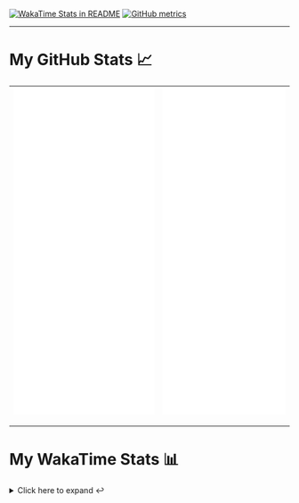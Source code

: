 [![WakaTime Stats in README](https://github.com/LOsioChico/LOsioChico/actions/workflows/waka.yml/badge.svg)](https://github.com/LOsioChico/LOsioChico/actions/workflows/waka.yml) [![GitHub metrics](https://github.com/LOsioChico/LOsioChico/actions/workflows/metrics.yml/badge.svg)](https://github.com/LOsioChico/LOsioChico/actions/workflows/metrics.yml)

---

# My GitHub Stats 📈

| ![](./assets/metrics.svg) | ![](./assets/metrics2.svg) |
| ------------------------- | -------------------------- |

---

# My WakaTime Stats 📊

<details>
<summary>Click here to expand ↩️</summary>
<br>

<!--START_SECTION:waka-->
![Code Time](http://img.shields.io/badge/Code%20Time-1%2C823%20hrs%2051%20mins-blue)

![Lines of code](https://img.shields.io/badge/From%20Hello%20World%20I%27ve%20Written-351.7%20thousand%20lines%20of%20code-blue)

**🐱 My GitHub Data** 

> 📦 582.0 kB Used in GitHub's Storage 
 > 
> 🏆 1,466 Contributions in the Year 2024
 > 
> 🚫 Not Opted to Hire
 > 
> 📜 22 Public Repositories 
 > 
> 🔑 29 Private Repositories 
 > 
**I'm a Night 🦉** 

```text
🌞 Morning                576 commits         ███░░░░░░░░░░░░░░░░░░░░░░   13.88 % 
🌆 Daytime                1256 commits        ████████░░░░░░░░░░░░░░░░░   30.27 % 
🌃 Evening                1434 commits        █████████░░░░░░░░░░░░░░░░   34.56 % 
🌙 Night                  883 commits         █████░░░░░░░░░░░░░░░░░░░░   21.28 % 
```
📅 **I'm Most Productive on Thursday** 

```text
Monday                   569 commits         ███░░░░░░░░░░░░░░░░░░░░░░   13.71 % 
Tuesday                  638 commits         ████░░░░░░░░░░░░░░░░░░░░░   15.38 % 
Wednesday                465 commits         ███░░░░░░░░░░░░░░░░░░░░░░   11.21 % 
Thursday                 742 commits         ████░░░░░░░░░░░░░░░░░░░░░   17.88 % 
Friday                   642 commits         ████░░░░░░░░░░░░░░░░░░░░░   15.47 % 
Saturday                 724 commits         ████░░░░░░░░░░░░░░░░░░░░░   17.45 % 
Sunday                   369 commits         ██░░░░░░░░░░░░░░░░░░░░░░░   08.89 % 
```


📊 **This Week I Spent My Time On** 

```text
💬 Programming Languages: 
TypeScript               24 hrs 20 mins      ████████████████████░░░░░   81.52 % 
Scala                    2 hrs 1 min         ██░░░░░░░░░░░░░░░░░░░░░░░   06.76 % 
JSON                     56 mins             █░░░░░░░░░░░░░░░░░░░░░░░░   03.15 % 
PureScript               32 mins             ░░░░░░░░░░░░░░░░░░░░░░░░░   01.82 % 
JavaScript               26 mins             ░░░░░░░░░░░░░░░░░░░░░░░░░   01.49 % 
```

**I Mostly Code in TypeScript** 

```text
TypeScript               30 repos            ██████████████░░░░░░░░░░░   54.55 % 
Scala                    6 repos             ███░░░░░░░░░░░░░░░░░░░░░░   10.91 % 
Python                   3 repos             █░░░░░░░░░░░░░░░░░░░░░░░░   05.45 % 
Java                     2 repos             █░░░░░░░░░░░░░░░░░░░░░░░░   03.64 % 
Astro                    2 repos             █░░░░░░░░░░░░░░░░░░░░░░░░   03.64 % 
```




 Last Updated on 18/10/2024 01:01:13 UTC
<!--END_SECTION:waka-->

## </details>
